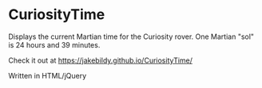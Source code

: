 # CuriosityTime
Displays the current Martian time for the Curiosity rover. One Martian "sol" is 24 hours and 39 minutes.

Check it out at https://jakebildy.github.io/CuriosityTime/

Written in HTML/jQuery
